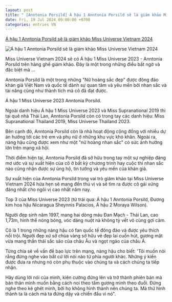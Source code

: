 ```yaml
---
layout: post
title: " [Anntonia Porsild] Á hậu 1 Anntonia Porsild sẽ là giám khảo Miss Universe Vietnam 2024"
date: Fri, 19 Jul 2024 09:00:00 +0700
categories: entries VN
---
```

[Á hậu 1 Anntonia Porsild sẽ là giám khảo Miss Universe Vietnam 2024](https://www.baogiaothong.vn/a-hau-1-anntonia-porsild-se-la-giam-khao-miss-universe-vietnam-2024-192240718210527725.htm)

![Á hậu 1 Anntonia Porsild sẽ là giám khảo Miss Universe Vietnam 2024](https://baogiaothong.mediacdn.vn/zoom/600_315/603483875699699712/2024/7/18/4520100104373728526243874977652043834719389n-17213112235301113353058-136-0-852-1146-crop-1721311499222827624559.jpg)

Miss Universe Vietnam 2024 sẽ có Á hậu 1 Miss Universe 2023 - Anntonia Porsild trên hàng ghế giám khảo. Đây là một trong những điều bất ngờ và đặc biệt mà ...

Anntonia Porsild là một trong những "Nữ hoàng sắc đẹp" được đông đảo khán giả Việt Nam và quốc tế dành sự quan tâm và yêu mến bởi nhan sắc và tài năng cũng như thành tích mà cô đã đạt được.

Á hậu 1 Miss Universe 2023 Anntonia Porsild.

Ngoài danh hiệu Á hậu 1 Miss Universe 2023 và Miss Supranational 2019 thì tại quê nhà Thái Lan, Anntonia Porsild còn có trong tay các danh hiệu: Miss Supranational Thailand 2019, Miss Universe Thailand 2023.

Bên cạnh đó, Anntonia Porsild còn là nhà hoạt động cộng đồng với nhiều dự án hướng tới các trẻ em và phụ nữ ở những khu vực khó khăn. Ngoài ra, nàng hậu cũng được xem như một "nữ hoàng nhan sắc" có sức ảnh hưởng lớn trên mạng xã hội.

Thời điểm hiện tại, Anntonia Porsild đã sở hữu trong tay một sự nghiệp đáng mơ ước và sự xuất hiện của cô ở bất kỳ chương trình hay cuộc thi nhan sắc nào cũng nhận được sự ủng hộ, tin tưởng và yêu mến của khán giả.

Sự xuất hiện của Anntonia Porsild trong vai trò giám khảo tại Miss Universe Vietnam 2024 hứa hẹn sẽ mang đến thú vị và sẽ tìm ra được cô gái xứng đáng nhất cho ngôi vị cao nhất năm nay.

Top 3 của Miss Universe 2023 (từ trái qua: Á hậu 1 Anntonia Porsild, Đương kim hoa hậu Nicaragua Sheynnis Palacios, Á hậu 2 Moraya Wilson).



Người đẹp sinh năm 1997, mang hai dòng máu Đan Mạch - Thái Lan, cao 1,73m, hình thể nóng bỏng, vóc dáng nuột nà không tỳ vết vô cùng gợi cảm.

Cô là 1 trong những nàng hậu có fan quốc tế đông đảo và được yêu thích nổi trội. Người đẹp xứ sở chùa vàng sở hữu vẻ đẹp lai cuốn hút, gương mặt vừa mang thần thái sắc sảo của châu Âu và ngọt ngào của châu Á.

Từng chia sẻ về vấn đề bạo lực trên mạng, nàng hậu cho biết: 'Tôi muốn nói rằng đừng nghe vào bất cứ lời nói nào từ phía người khác. Những ý kiến được đưa ra nhưng nó còn phụ thuộc vào chúng ta và cách chúng ta tiếp nhận.

Hãy dùng lời nói của mình, kiên cường đứng lên và trở thành phiên bản mà bản thân mình muốn bằng cách noi theo tấm gương mình theo đuổi. Đừng nghe theo kẻ ghét mình, bởi họ không hình thành nên chúng ta. Mà thứ hình thành ta là cách mà ta đứng dậy và chiến đấu vì nó".

